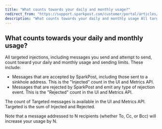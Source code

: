 ```yaml
---
title: "What counts towards your daily and monthly usage?"
redirect_from: "https://support.sparkpost.com/customer/portal/articles/2750871-what-counts-towards-your-daily-and-monthly-usage-"
description: "What counts towards your daily and monthly usage All targeted injections including messages you send and attempt to send count toward your daily and monthly usage and sending limits These include Messages that are accepted by Spark Post including those sent to a sinkhole address This is the Injected count..."
---
```


## What counts towards your daily and monthly usage?

All targeted injections, including messages you send and attempt to send, count toward your daily and monthly usage and sending limits. These include:

* Messages that are accepted by SparkPost, including those sent to a sinkhole address. This is the "Injected" count in the UI and Metrics API.
* Messages that are rejected by SparkPost and emit any type of rejection event. This is the "Rejected" count in the UI and Metrics API. 

The count of Targeted messages is available in the UI and Metrics API.  Targeted is the sum of Injected and Rejected. 

Note that a message addressed to N recipients (whether To, Cc, or Bcc) will increase your usage by N.